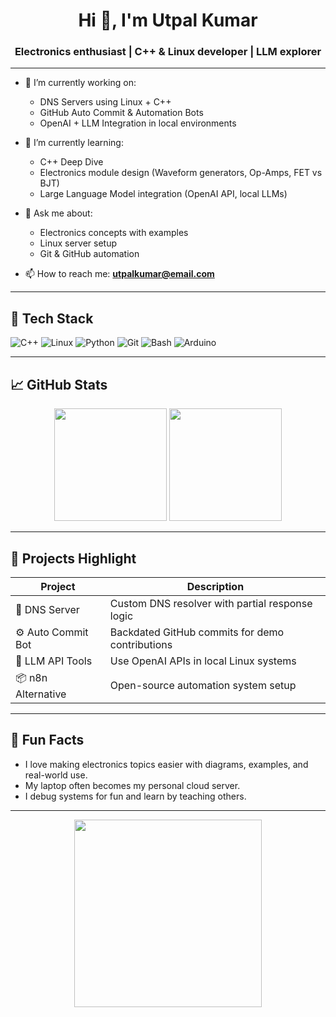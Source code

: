 <h1 align="center">Hi 👋, I'm Utpal Kumar</h1>
<h3 align="center">Electronics enthusiast | C++ & Linux developer | LLM explorer</h3>

---

- 🔭 I’m currently working on:
  - DNS Servers using Linux + C++
  - GitHub Auto Commit & Automation Bots
  - OpenAI + LLM Integration in local environments

- 🌱 I’m currently learning:
  - C++ Deep Dive
  - Electronics module design (Waveform generators, Op-Amps, FET vs BJT)
  - Large Language Model integration (OpenAI API, local LLMs)

- 💬 Ask me about:
  - Electronics concepts with examples
  - Linux server setup
  - Git & GitHub automation

- 📫 How to reach me: **utpalkumar@email.com**

---

## 🧰 Tech Stack

![C++](https://img.shields.io/badge/C++-00599C?style=for-the-badge&logo=cplusplus&logoColor=white)
![Linux](https://img.shields.io/badge/Linux-FCC624?style=for-the-badge&logo=linux&logoColor=black)
![Python](https://img.shields.io/badge/Python-3776AB?style=for-the-badge&logo=python&logoColor=white)
![Git](https://img.shields.io/badge/Git-F05032?style=for-the-badge&logo=git&logoColor=white)
![Bash](https://img.shields.io/badge/Bash-4EAA25?style=for-the-badge&logo=gnu-bash&logoColor=white)
![Arduino](https://img.shields.io/badge/Arduino-00979D?style=for-the-badge&logo=arduino&logoColor=white)

---

## 📈 GitHub Stats

<p align="center">
  <img src="https://github-readme-stats.vercel.app/api?username=utpalkumar&show_icons=true&theme=tokyonight" height="180"/>
  <img src="https://github-readme-stats.vercel.app/api/top-langs/?username=utpalkumar&layout=compact&theme=tokyonight" height="180"/>
</p>

---

## 🔧 Projects Highlight

| Project               | Description                                      |
|----------------------|--------------------------------------------------|
| 🔐 DNS Server         | Custom DNS resolver with partial response logic |
| ⚙️ Auto Commit Bot    | Backdated GitHub commits for demo contributions |
| 🧠 LLM API Tools      | Use OpenAI APIs in local Linux systems          |
| 📦 n8n Alternative    | Open-source automation system setup             |

---

## 🧠 Fun Facts

- I love making electronics topics easier with diagrams, examples, and real-world use.
- My laptop often becomes my personal cloud server.
- I debug systems for fun and learn by teaching others.

---

<p align="center">
  <img src="https://media.giphy.com/media/qgQUggAC3Pfv687qPC/giphy.gif" width="300"/>
</p>